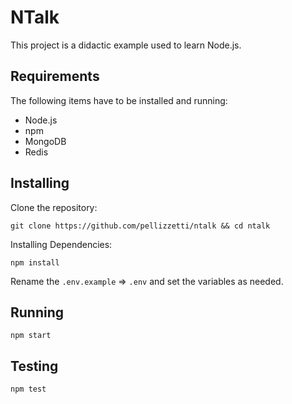 # NTalk

This project is a didactic example used to learn Node.js.

## Requirements

The following items have to be installed and running:

* Node.js
* npm
* MongoDB
* Redis

## Installing

Clone the repository:

```
git clone https://github.com/pellizzetti/ntalk && cd ntalk
```

Installing Dependencies:

```
npm install
```

Rename the `.env.example` => `.env` and set the variables as needed.

## Running

```
npm start
```

## Testing

```
npm test
```
